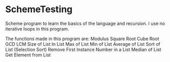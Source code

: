 # SchemeTesting
Scheme program to learn the basics of the language and recursion. I use no iterative loops in this program.

The functions made in this program are:
Modulus
Square Root 
Cube Root
GCD
LCM
Size of List
In List
Max of List 
Min of List
Average of List
Sort of List (Selection Sort)
Remove First Instance Number in a List
Median of List 
Get Element from List
